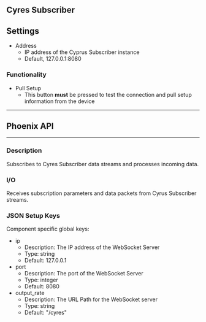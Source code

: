 ## Cyres Subscriber
## Settings
- Address
  - IP address of the Cyprus Subscriber instance
  - Default, 127.0.0.1:8080

### Functionality
- Pull Setup
  - This button **must** be pressed to test the connection and pull setup information from the device
___
## Phoenix API
___
### Description

Subscribes to Cyres Subscriber data streams and processes incoming data.

### I/O

Receives subscription parameters and data packets from Cyrus Subscriber streams.

### JSON Setup Keys

Component specific global keys:
- ip
  - Description: The IP address of the WebSocket Server
  - Type: string
  - Default: 127.0.0.1
- port
  - Description: The port of the WebSocket Server
  - Type: integer
  - Default: 8080
- output_rate
  - Description: The URL Path for the WebSocket server
  - Type: string
  - Default: "/cyres"